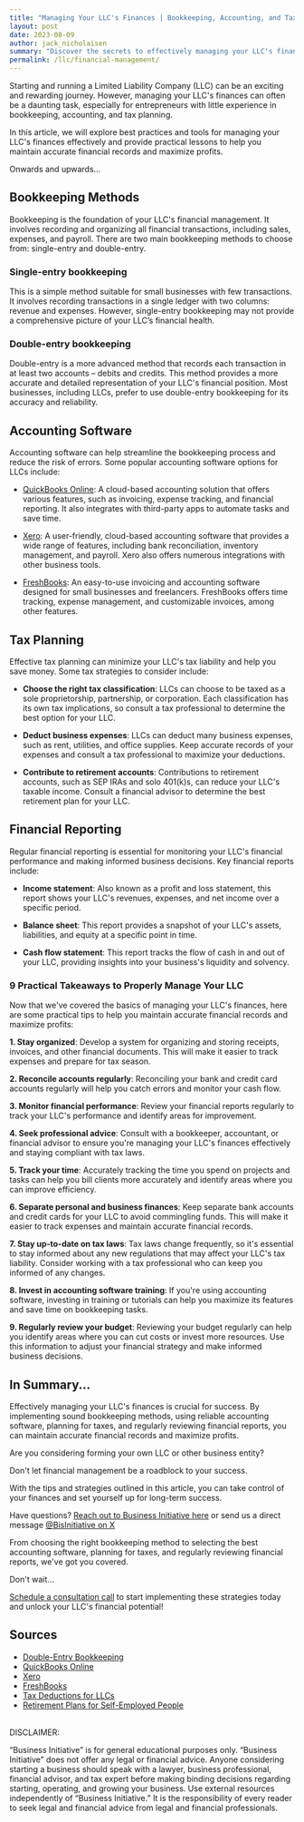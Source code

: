 ```yaml
---
title: "Managing Your LLC's Finances | Bookkeeping, Accounting, and Tax Strategies"
layout: post
date: 2023-08-09
author: jack_nicholaisen
summary: "Discover the secrets to effectively managing your LLC's finances with our comprehensive guide covering bookkeeping methods, accounting software, tax planning, and financial reporting. Learn practical tips to maintain accurate records and maximize profits, and become a financial whiz in no time! Don't miss this opportunity - read on to unlock your LLC's financial potential!"
permalink: /llc/financial-management/
---
```


Starting and running a Limited Liability Company (LLC) can be an exciting and rewarding journey. However, managing your LLC's finances can often be a daunting task, especially for entrepreneurs with little experience in bookkeeping, accounting, and tax planning. 

In this article, we will explore best practices and tools for managing your LLC's finances effectively and provide practical lessons to help you maintain accurate financial records and maximize profits.

Onwards and upwards...

## Bookkeeping Methods

Bookkeeping is the foundation of your LLC's financial management. It involves recording and organizing all financial transactions, including sales, expenses, and payroll. There are two main bookkeeping methods to choose from: single-entry and double-entry.

### Single-entry bookkeeping

This is a simple method suitable for small businesses with few transactions. It involves recording transactions in a single ledger with two columns: revenue and expenses. However, single-entry bookkeeping may not provide a comprehensive picture of your LLC’s financial health.

### Double-entry bookkeeping

Double-entry is a more advanced method that records each transaction in at least two accounts – debits and credits. This method provides a more accurate and detailed representation of your LLC's financial position. Most businesses, including LLCs, prefer to use double-entry bookkeeping for its accuracy and reliability.

## Accounting Software

Accounting software can help streamline the bookkeeping process and reduce the risk of errors. Some popular accounting software options for LLCs include:

-   [QuickBooks Online](https://quickbooks.intuit.com/online/): A cloud-based accounting solution that offers various features, such as invoicing, expense tracking, and financial reporting. It also integrates with third-party apps to automate tasks and save time.

-   [Xero](https://www.xero.com/): A user-friendly, cloud-based accounting software that provides a wide range of features, including bank reconciliation, inventory management, and payroll. Xero also offers numerous integrations with other business tools.

-   [FreshBooks](https://www.freshbooks.com/): An easy-to-use invoicing and accounting software designed for small businesses and freelancers. FreshBooks offers time tracking, expense management, and customizable invoices, among other features.

## Tax Planning

Effective tax planning can minimize your LLC's tax liability and help you save money. Some tax strategies to consider include:

-   **Choose the right tax classification**: LLCs can choose to be taxed as a sole proprietorship, partnership, or corporation. Each classification has its own tax implications, so consult a tax professional to determine the best option for your LLC.

-   **Deduct business expenses**: LLCs can deduct many business expenses, such as rent, utilities, and office supplies. Keep accurate records of your expenses and consult a tax professional to maximize your deductions.

-   **Contribute to retirement accounts**: Contributions to retirement accounts, such as SEP IRAs and solo 401(k)s, can reduce your LLC's taxable income. Consult a financial advisor to determine the best retirement plan for your LLC.

## Financial Reporting

Regular financial reporting is essential for monitoring your LLC's financial performance and making informed business decisions. Key financial reports include:

-   **Income statement**: Also known as a profit and loss statement, this report shows your LLC's revenues, expenses, and net income over a specific period.

-   **Balance sheet**: This report provides a snapshot of your LLC's assets, liabilities, and equity at a specific point in time.

-   **Cash flow statement**: This report tracks the flow of cash in and out of your LLC, providing insights into your business's liquidity and solvency.

### 9 Practical Takeaways to Properly Manage Your LLC

Now that we've covered the basics of managing your LLC's finances, here are some practical tips to help you maintain accurate financial records and maximize profits:

**1.  Stay organized**: Develop a system for organizing and storing receipts, invoices, and other financial documents. This will make it easier to track expenses and prepare for tax season.

**2.  Reconcile accounts regularly**: Reconciling your bank and credit card accounts regularly will help you catch errors and monitor your cash flow.

**3.  Monitor financial performance**: Review your financial reports regularly to track your LLC's performance and identify areas for improvement.

**4.  Seek professional advice**: Consult with a bookkeeper, accountant, or financial advisor to ensure you're managing your LLC's finances effectively and staying compliant with tax laws.

**5.  Track your time**: Accurately tracking the time you spend on projects and tasks can help you bill clients more accurately and identify areas where you can improve efficiency.

**6.  Separate personal and business finances**: Keep separate bank accounts and credit cards for your LLC to avoid commingling funds. This will make it easier to track expenses and maintain accurate financial records.

**7.  Stay up-to-date on tax laws**: Tax laws change frequently, so it's essential to stay informed about any new regulations that may affect your LLC's tax liability. Consider working with a tax professional who can keep you informed of any changes.

**8.  Invest in accounting software training**: If you're using accounting software, investing in training or tutorials can help you maximize its features and save time on bookkeeping tasks.

**9.  Regularly review your budget**: Reviewing your budget regularly can help you identify areas where you can cut costs or invest more resources. Use this information to adjust your financial strategy and make informed business decisions.

## In Summary...

Effectively managing your LLC's finances is crucial for success. By implementing sound bookkeeping methods, using reliable accounting software, planning for taxes, and regularly reviewing financial reports, you can maintain accurate financial records and maximize profits. 

Are you considering forming your own LLC or other business entity?

Don't let financial management be a roadblock to your success.

With the tips and strategies outlined in this article, you can take control of your finances and set yourself up for long-term success.

Have questions? [Reach out to Business Initiative here](https://www.businessinitiative.org/contact/) or send us a direct message [@BisInitiative on X](https://twitter.com/BisInitiative)

From choosing the right bookkeeping method to selecting the best accounting software, planning for taxes, and regularly reviewing financial reports, we've got you covered.

Don't wait...

[Schedule a consultation call](https://calendly.com/businessinitiative/30-minute-consultation-call) to start implementing these strategies today and unlock your LLC's financial potential!

<script async data-uid="0625212ce2" src="<https://adept-hustler-4565.ck.page/0625212ce2/index.js>"></script>

## Sources

-   [Double-Entry Bookkeeping](https://www.accountingcoach.com/double-entry-accounting/explanation)
-   [QuickBooks Online](https://quickbooks.intuit.com/online/)
-   [Xero](https://www.xero.com/)
-   [FreshBooks](https://www.freshbooks.com/)
-   [Tax Deductions for LLCs](https://www.irs.gov/businesses/small-businesses-self-employed/deducting-business-expenses)
-   [Retirement Plans for Self-Employed People](https://www.irs.gov/retirement-plans/retirement-plans-for-self-employed-people)

<br> DISCLAIMER:

“Business Initiative” is for general educational purposes only. “Business Initiative” does not offer any legal or financial advice. Anyone considering starting a business should speak with a lawyer, business professional, financial advisor, and tax expert before making binding decisions regarding starting, operating, and growing your business. Use external resources independently of “Business Initiative.” It is the responsibility of every reader to seek legal and financial advice from legal and financial professionals.
